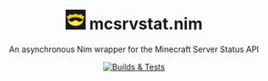 <div align="center">

# <img src="https://raw.githubusercontent.com/github/explore/80688e429a7d4ef2fca1e82350fe8e3517d3494d/topics/nim/nim.png" height="35px"/> mcsrvstat.nim

An asynchronous Nim wrapper for the Minecraft Server Status API

[![Builds & Tests](https://github.com/hitblast/mcsrvstat.nim/actions/workflows/build.yml/badge.svg)](https://github.com/hitblast/mcsrvstat.nim/actions/workflows/build.yml)

</div>